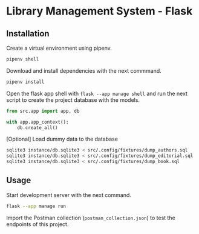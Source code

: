 # Library Management System - Flask


## Installation

Create a virtual environment using pipenv.
```bash
pipenv shell
```

Download and install dependencies with the next commmand.
```bash
pipenv install
```

Open the flask app shell with `flask --app manage shell` and run the next script to 
create the project database with the models.
```python
from src.app import app, db

with app.app_context():
    db.create_all()
```

[Optional] Load dummy data to the database
```bash
sqlite3 instance/db.sqlite3 < src/.config/fixtures/dump_authors.sql
sqlite3 instance/db.sqlite3 < src/.config/fixtures/dump_editorial.sql
sqlite3 instance/db.sqlite3 < src/.config/fixtures/dump_book.sql
```

## Usage

Start development server with the next command.
```bash
flask --app manage run
```

Import the Postman collection (`postman_collection.json`) to test the endpoints of this project.
